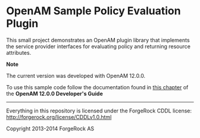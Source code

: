 # OpenAM Sample Policy Evaluation Plugin

This small project demonstrates an OpenAM plugin library
that implements the service provider interfaces
for evaluating policy and returning resource attributes.

**Note**

The current version was developed with OpenAM 12.0.0.

To use this sample code follow the documentation found in [this chapter](https://backstage.forgerock.com/docs/openam/12.0.0/dev-guide#chap-auth-spi) of the **OpenAM 12.0.0 Developer's Guide**
* * * * *

Everything in this repository is licensed under the ForgeRock CDDL license:
<http://forgerock.org/license/CDDLv1.0.html>

Copyright 2013-2014 ForgeRock AS


